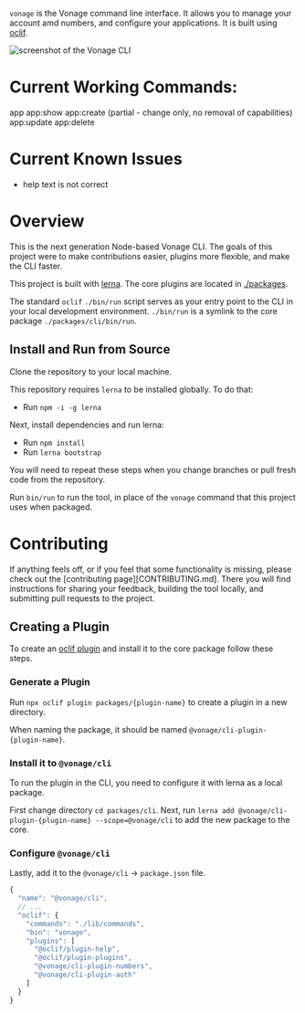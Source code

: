 `vonage` is the Vonage command line interface. It allows you to manage your account amd numbers, and configure your applications. It is built using [oclif](https://oclif.io).

![screenshot of the Vonage CLI](./assets/splash.png)
<!-- https://carbon.now.sh/?bg=rgba%28171%2C184%2C195%2C0%29&t=night-owl&wt=none&l=text%2Fapache&ds=true&dsyoff=20px&dsblur=68px&wc=true&wa=false&pv=56px&ph=56px&ln=false&fl=1&fm=Hack&fs=14px&lh=133%25&si=false&es=2x&wm=false&code=%2524%2520vonage -->

# Current Working Commands:

app
app:show
app:create (partial - change only, no removal of capabilities)
app:update
app:delete

# Current Known Issues

* help text is not correct

# Overview

This is the next generation Node-based Vonage CLI.  The goals of this project were to make contributions easier, plugins more flexible, and make the CLI faster.

This project is built with [lerna](https://lerna.js.org/). The core plugins are located in [./packages](./packages).

The standard `oclif` `./bin/run` script serves as your entry point to the CLI in your local development environment. `./bin/run` is a symlink to the core package `./packages/cli/bin/run`.

## Install and Run from Source

Clone the repository to your local machine.

This repository requires `lerna` to be installed globally. To do that:
* Run `npm -i -g lerna`

Next, install dependencies and run lerna:

* Run `npm install`
* Run `lerna bootstrap`

You will need to repeat these steps when you change branches or pull fresh code from the repository.

Run `bin/run` to run the tool, in place of the `vonage` command that this project uses when packaged.

# Contributing

If anything feels off, or if you feel that some functionality is missing, please check out the [contributing page][CONTRIBUTING.md]. There you will find instructions for sharing your feedback, building the tool locally, and submitting pull requests to the project.

## Creating a Plugin

To create an [oclif plugin](https://oclif.io/docs/plugins#building-your-own-plugin) and install it to the core package follow these steps.

### Generate a Plugin

Run `npx oclif plugin packages/{plugin-name}` to create a plugin in a new directory.

When naming the package, it should be named `@vonage/cli-plugin-{plugin-name}`.

### Install it to `@vonage/cli`

To run the plugin in the CLI, you need to configure it with lerna as a local package. 

First change directory `cd packages/cli`. Next, run `lerna add @vonage/cli-plugin-{plugin-name} --scope=@vonage/cli` to add the new package to the core.

### Configure `@vonage/cli`

Lastly, add it to the `@vonage/cli` -> `package.json` file.

```js
{
  "name": "@vonage/cli",
  // ...
  "oclif": {
    "commands": "./lib/commands",
    "bin": "vonage",
    "plugins": [
      "@oclif/plugin-help",
      "@oclif/plugin-plugins",
      "@vonage/cli-plugin-numbers",
      "@vonage/cli-plugin-auth"
    ]
  }
}
```
